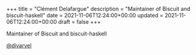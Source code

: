 +++
title = "Clément Delafargue"
description = "Maintainer of Biscuit and biscuit-haskell"
date = 2021-11-06T12:24:00+00:00
updated = 2021-11-06T12:24:00+00:00
draft = false
+++

Maintainer of Biscuit and biscuit-haskell

[@divarvel](https://github.com/divarvel)
